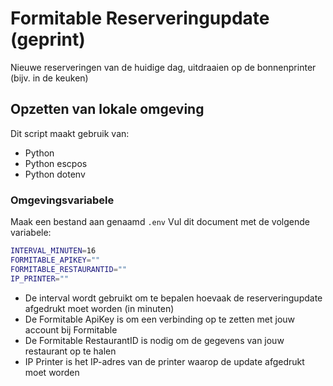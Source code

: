 # Formitable Reserveringupdate (geprint)
Nieuwe reserveringen van de huidige dag, uitdraaien op de bonnenprinter (bijv. in de keuken)

## Opzetten van lokale omgeving
Dit script maakt gebruik van:
- Python 
- Python escpos
- Python dotenv

### Omgevingsvariabele
Maak een bestand aan genaamd `.env` 
Vul dit document met de volgende variabele:

```bash
INTERVAL_MINUTEN=16
FORMITABLE_APIKEY=""
FORMITABLE_RESTAURANTID=""
IP_PRINTER=""
```

- De interval wordt gebruikt om te bepalen hoevaak de reserveringupdate afgedrukt moet worden (in minuten)
- De Formitable ApiKey is om een verbinding op te zetten met jouw account bij Formitable
- De Formitable RestaurantID is nodig om de gegevens van jouw restaurant op te halen
- IP Printer is het IP-adres van de printer waarop de update afgedrukt moet worden

